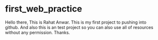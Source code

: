# first_web_practice
Hello there,
This is Rahat Anwar. This is my first project to pushing into github. And also this is an test project so you can also use all of resources without any permission. Thanks.
